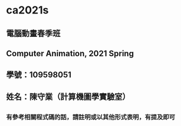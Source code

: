 # ca2021s
## 電腦動畫春季班
## Computer Animation, 2021 Spring
##
## 學號：109598051
## 姓名：陳守業（計算機圖學實驗室）
##
### 有參考相關程式碼的話，請註明或以其他形式表明，有提及即可
